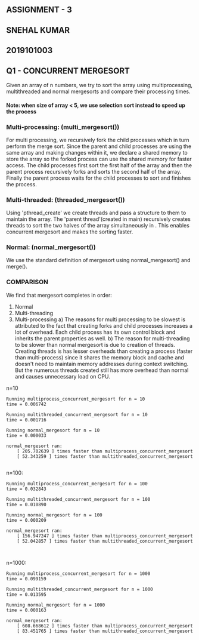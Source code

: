 ## ASSIGNMENT - 3
## SNEHAL KUMAR
## 2019101003
## Q1 - CONCURRENT MERGESORT
Given an array of n numbers, we try to sort the array using multiprocessing, multithreaded and normal mergesorts and compare their processing times.
#### Note: when size of array < 5, we use selection sort instead to speed up the process
###  Multi-processing: (multi_mergesort())
For multi processing, we recursively fork the child processes which in turn perform the merge sort. Since the parent and child processes are using the same array and making changes within it, we declare a shared memory to store the array so the forked process can use the shared memory for faster access. The child processes first sort the first half of the array and then the parent process recursively forks and sorts the second half of the array. Finally the parent process waits for the child processes to sort and finishes the process.

### Multi-threaded: (threaded_mergesort())
Using 'pthread_create' we create threads and pass a structure to them to maintain the array. The 'parent thread'(created in main) recursively creates threads to sort the two halves of the array simultaneously in . This enables concurrent mergesort and makes the sorting faster.

### Normal: (normal_mergesort())
We use the standard definition of mergesort using normal_mergesort() and merge().

### COMPARISON
We find that mergesort completes in order:
1. Normal
2.  Multi-threading
3. Multi-processing
a) The reasons for multi processing to be slowest is attributed to the fact that creating forks and child processes increases a lot of overhead. Each child process has its own control block and inherits the parent properties as well.
b) The reason for multi-threading to be slower than normal mergesort is due to creation of threads. Creating threads is has lesser overheads than creating a process (faster than multi-process) since it shares the memory block and cache and doesn't need to maintain memory addresses during context switching. But the numerous threads created still has more overhead than normal and causes unnecessary load on CPU.

n=10
```
Running multiprocess_concurrent_mergesort for n = 10 
time = 0.006742

Running multithreaded_concurrent_mergesort for n = 10
time = 0.001716

Running normal_mergesort for n = 10
time = 0.000033

normal_mergesort ran:
	[ 205.702639 ] times faster than multiprocess_concurrent_mergesort
	[ 52.343259 ] times faster than multithreaded_concurrent_mergesort


```
n=100:
```
Running multiprocess_concurrent_mergesort for n = 100
time = 0.032843

Running multithreaded_concurrent_mergesort for n = 100
time = 0.010890

Running normal_mergesort for n = 100
time = 0.000209

normal_mergesort ran:
	[ 156.947247 ] times faster than multiprocess_concurrent_mergesort
	[ 52.042857 ] times faster than multithreaded_concurrent_mergesort



```
n=1000:
```
Running multiprocess_concurrent_mergesort for n = 1000
time = 0.099159

Running multithreaded_concurrent_mergesort for n = 1000
time = 0.013595

Running normal_mergesort for n = 1000
time = 0.000163

normal_mergesort ran:
	[ 608.668612 ] times faster than multiprocess_concurrent_mergesort
	[ 83.451765 ] times faster than multithreaded_concurrent_mergesort



```
